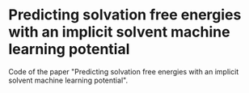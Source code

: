 # Predicting solvation free energies with an implicit solvent machine learning potential

Code of the paper "Predicting solvation free energies with an
implicit solvent machine learning potential".

